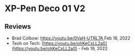 # XP-Pen Deco 01 V2

## Reviews

* Brad Colbow: [https://youtu.be/0VaH-UTRL7A ](https://youtu.be/0VaH-UTRL7A)Feb 16, 2022
* Teoh on Tech: [https://youtu.be/ohKeCxLL2a0](https://youtu.be/ohKeCxLL2a0) - Feb 19, 2022
